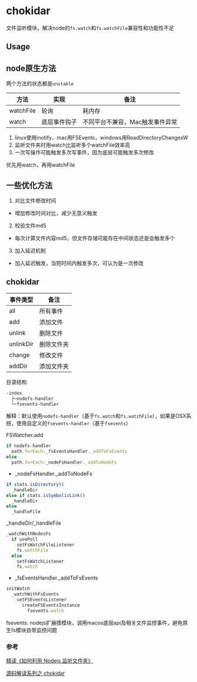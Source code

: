 # chokidar

文件监听模块，解决node的`fs.watch`和`fs.watchFile`兼容性和功能性不足

## Usage


## node原生方法

两个方法的状态都是`unstable`


|方法|实现|备注|
|-|-|-|
|watchFile|轮询|耗内存|
|watch|底层事件钩子|不同平台不兼容，Mac触发事件异常|


1. linux使用inotify，mac用FSEvents，windows用ReadDirectoryChangesW
2. 监听文件夹时用watch比监听多个watchFile效率高
3. 一次写操作可能触发多次写事件，因为底层可能触发多次修改

优先用watch，再用watchFile

## 一些优化方法
1. 对比文件修改时间

* 增加修改时间对比，减少无意义触发

2. 校验文件md5

* 每次计算文件内容md5，但文件存储可能存在中间状态还是会触发多个

3. 加入延迟机制

* 加入延迟触发，当短时间内触发多次，可认为是一次修改

## chokidar
|事件类型|备注|
|-|-|
|all|所有事件|
|add|添加文件|
|unlink|删除文件|
|unlinkDir|删除文件夹|
|change|修改文件|
|addDir|添加文件夹|

目录结构
```bash
-index
  ├─nodefs-handler
  └─fsevents-handler
```
解释：默认使用`nodefs-handler`（基于`fs.watch`和`fs.watchFile`），如果是OSX系统，使用自定义的`fsevents-handler`（基于`fsevents`）

FSWatcher.add
```js
if nodefs-handler
  path.forEach:_fsEventsHandler._addToFsEvents
else
  path.forEach:_nodeFsHandler._addToNodeFs
```

* _nodeFsHandler._addToNodeFs
```js
if stats.isDirectory()
  _handleDir
else if stats.isSymbolicLink()
  _handleDir
else
  _handleFile
```

_handleDir/_handleFile
```js
_watchWithNodesFs
  if usePoll
    setFsWatchFileListener
    fs.watchFile
  else
    setFsWatchListener
    fs.watch
```

* _fsEventsHandler._addToFsEvents

```js
initWatch
  _watchWithFsEvents
    setFSEventsListener
      createFSEventsInstance
        fsevents.watch
```

fsevents:
nodejs扩展摸模块，调用macos底层api及相关文件监控事件，避免原生fs模块自带监控问题

### 参考
[精读《如何利用 Nodejs 监听文件夹》](https://juejin.cn/post/6844903617300791310)

[源码解读系列之 chokidar](https://juejin.cn/post/6844903956359938061)
